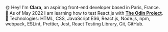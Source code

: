🌞 Hey! I'm **Clara**, an aspiring front-end developer based in Paris, France.  
🔭 As of May 2022 I am learning how to test React.js with **[The Odin Project](https://www.theodinproject.com/about)**.  
🏹 Technologies: HTML, CSS, JavaScript ES6, React.js, Node.js, npm, webpack, ESLint, Prettier, Jest, React Testing Library, Git, GitHub.
